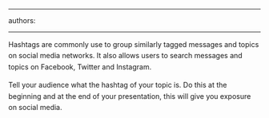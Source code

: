 

---
authors:

---




<span class='intro'> <p>​<span style="line-height&#58;20.7999992370605px;">​</span><span style="line-height&#58;1.6;">Hashtags are com</span><span style="line-height&#58;1.6;">monly use to group similarly tagged messages and topics on social media networks. It also allows users to search messages and topics on Facebook, Twitter and Instagram.</span>​</p> </span>

<p><span style="line-height&#58;1.6;">Tell your audience what the hashtag of your topic is. Do this&#160;at the beginning and at the end of your presentation, this will&#160;give you exposure on social media.</span><br></p>


